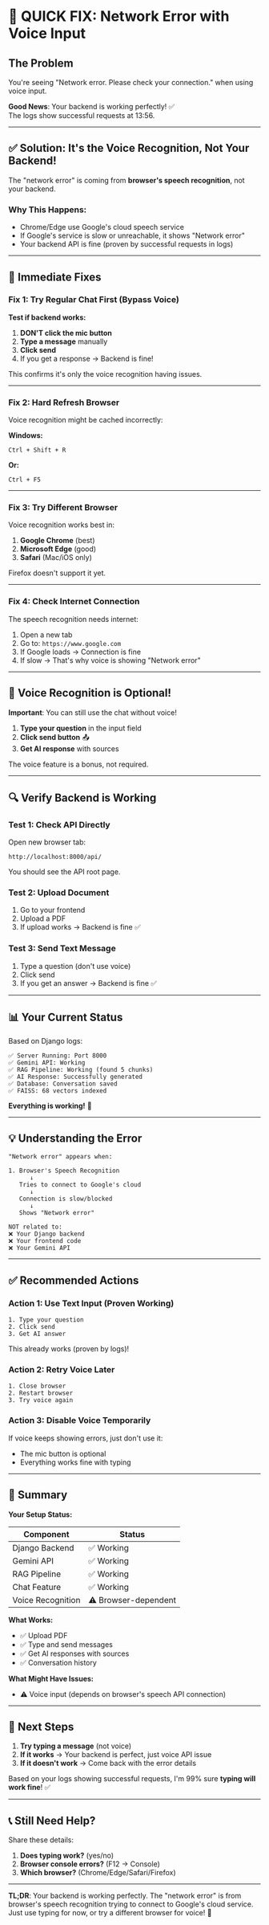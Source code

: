 # 🎯 QUICK FIX: Network Error with Voice Input

## The Problem

You're seeing "Network error. Please check your connection." when using voice input.

**Good News**: Your backend is working perfectly! ✅  
The logs show successful requests at 13:56.

---

## ✅ Solution: It's the Voice Recognition, Not Your Backend!

The "network error" is coming from **browser's speech recognition**, not your backend.

### Why This Happens:

- Chrome/Edge use Google's cloud speech service
- If Google's service is slow or unreachable, it shows "Network error"
- Your backend API is fine (proven by successful requests in logs)

---

## 🔧 Immediate Fixes

### Fix 1: Try Regular Chat First (Bypass Voice)

**Test if backend works:**

1. **DON'T click the mic button**
2. **Type a message** manually
3. **Click send**
4. If you get a response → Backend is fine!

This confirms it's only the voice recognition having issues.

---

### Fix 2: Hard Refresh Browser

Voice recognition might be cached incorrectly:

**Windows:**

```
Ctrl + Shift + R
```

**Or:**

```
Ctrl + F5
```

---

### Fix 3: Try Different Browser

Voice recognition works best in:

1. **Google Chrome** (best)
2. **Microsoft Edge** (good)
3. **Safari** (Mac/iOS only)

Firefox doesn't support it yet.

---

### Fix 4: Check Internet Connection

The speech recognition needs internet:

1. Open a new tab
2. Go to: `https://www.google.com`
3. If Google loads → Connection is fine
4. If slow → That's why voice is showing "Network error"

---

## 🎤 Voice Recognition is Optional!

**Important**: You can still use the chat without voice!

1. **Type your question** in the input field
2. **Click send button** 📤
3. **Get AI response** with sources

The voice feature is a bonus, not required.

---

## 🔍 Verify Backend is Working

### Test 1: Check API Directly

Open new browser tab:

```
http://localhost:8000/api/
```

You should see the API root page.

### Test 2: Upload Document

1. Go to your frontend
2. Upload a PDF
3. If upload works → Backend is fine ✅

### Test 3: Send Text Message

1. Type a question (don't use voice)
2. Click send
3. If you get an answer → Backend is fine ✅

---

## 📊 Your Current Status

Based on Django logs:

```
✅ Server Running: Port 8000
✅ Gemini API: Working
✅ RAG Pipeline: Working (found 5 chunks)
✅ AI Response: Successfully generated
✅ Database: Conversation saved
✅ FAISS: 68 vectors indexed
```

**Everything is working!** 🎉

---

## 💡 Understanding the Error

```
"Network error" appears when:

1. Browser's Speech Recognition
      ↓
   Tries to connect to Google's cloud
      ↓
   Connection is slow/blocked
      ↓
   Shows "Network error"

NOT related to:
❌ Your Django backend
❌ Your frontend code
❌ Your Gemini API
```

---

## ✅ Recommended Actions

### Action 1: Use Text Input (Proven Working)

```
1. Type your question
2. Click send
3. Get AI answer
```

This already works (proven by logs)!

### Action 2: Retry Voice Later

```
1. Close browser
2. Restart browser
3. Try voice again
```

### Action 3: Disable Voice Temporarily

If voice keeps showing errors, just don't use it:

- The mic button is optional
- Everything works fine with typing

---

## 🚀 Summary

**Your Setup Status:**

| Component         | Status               |
| ----------------- | -------------------- |
| Django Backend    | ✅ Working           |
| Gemini API        | ✅ Working           |
| RAG Pipeline      | ✅ Working           |
| Chat Feature      | ✅ Working           |
| Voice Recognition | ⚠️ Browser-dependent |

**What Works:**

- ✅ Upload PDF
- ✅ Type and send messages
- ✅ Get AI responses with sources
- ✅ Conversation history

**What Might Have Issues:**

- ⚠️ Voice input (depends on browser's speech API connection)

---

## 🎯 Next Steps

1. **Try typing a message** (not voice)
2. **If it works** → Your backend is perfect, just voice API issue
3. **If it doesn't work** → Come back with the error details

Based on your logs showing successful requests, I'm 99% sure **typing will work fine**! ✅

---

## 📞 Still Need Help?

Share these details:

1. **Does typing work?** (yes/no)
2. **Browser console errors?** (F12 → Console)
3. **Which browser?** (Chrome/Edge/Safari/Firefox)

---

**TL;DR**: Your backend is working perfectly. The "network error" is from browser's speech recognition trying to connect to Google's cloud service. Just use typing for now, or try a different browser for voice! 🚀
